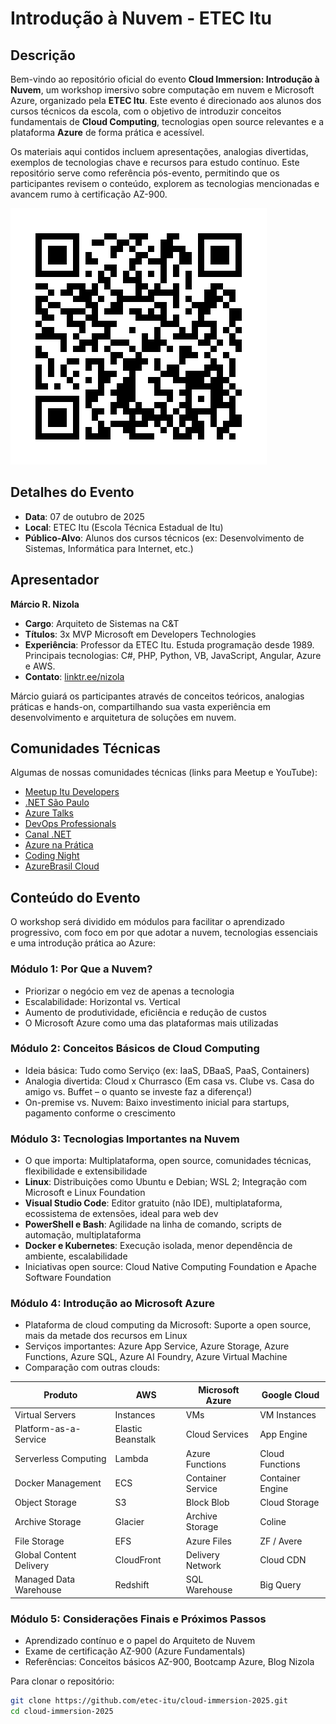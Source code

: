 # Introdução à Nuvem - ETEC Itu

## Descrição

Bem-vindo ao repositório oficial do evento **Cloud Immersion: Introdução à Nuvem**, um workshop imersivo sobre computação em nuvem e Microsoft Azure, organizado pela **ETEC Itu**. Este evento é direcionado aos alunos dos cursos técnicos da escola, com o objetivo de introduzir conceitos fundamentais de **Cloud Computing**, tecnologias open source relevantes e a plataforma **Azure** de forma prática e acessível.

Os materiais aqui contidos incluem apresentações, analogias divertidas, exemplos de tecnologias chave e recursos para estudo contínuo. Este repositório serve como referência pós-evento, permitindo que os participantes revisem o conteúdo, explorem as tecnologias mencionadas e avancem rumo à certificação AZ-900.

![QRCode Conteúdo](img/cloud-imersion-itu.png)

## Detalhes do Evento

- **Data**: 07 de outubro de 2025
- **Local**: ETEC Itu (Escola Técnica Estadual de Itu)
- **Público-Alvo**: Alunos dos cursos técnicos (ex: Desenvolvimento de Sistemas, Informática para Internet, etc.)

## Apresentador

**Márcio R. Nizola**  
- **Cargo**: Arquiteto de Sistemas na C&T  
- **Títulos**: 3x MVP Microsoft em Developers Technologies  
- **Experiência**: Professor da ETEC Itu. Estuda programação desde 1989. Principais tecnologias: C#, PHP, Python, VB, JavaScript, Angular, Azure e AWS.  
- **Contato**: [linktr.ee/nizola](http://linktr.ee/nizola)  

Márcio guiará os participantes através de conceitos teóricos, analogias práticas e hands-on, compartilhando sua vasta experiência em desenvolvimento e arquitetura de soluções em nuvem.

## Comunidades Técnicas
Algumas de nossas comunidades técnicas (links para Meetup e YouTube):
- [Meetup Itu Developers](https://www.meetup.com/pt-BR/Itu-Developers)
- [.NET São Paulo](https://www.meetup.com/dotnet-Sao-Paulo/)
- [Azure Talks](https://www.meetup.com/azure-talks/)
- [DevOps Professionals](https://www.meetup.com/DevOps-Professionals/)
- [Canal .NET](https://www.youtube.com/canaldotnet)
- [Azure na Prática](https://www.youtube.com/azurenapratica)
- [Coding Night](https://www.youtube.com/codingnight)
- [AzureBrasil Cloud](https://www.youtube.com/@azurebrasilcloud)

## Conteúdo do Evento

O workshop será dividido em módulos para facilitar o aprendizado progressivo, com foco em por que adotar a nuvem, tecnologias essenciais e uma introdução prática ao Azure:

### Módulo 1: Por Que a Nuvem?
- Priorizar o negócio em vez de apenas a tecnologia
- Escalabilidade: Horizontal vs. Vertical
- Aumento de produtividade, eficiência e redução de custos
- O Microsoft Azure como uma das plataformas mais utilizadas

### Módulo 2: Conceitos Básicos de Cloud Computing
- Ideia básica: Tudo como Serviço (ex: IaaS, DBaaS, PaaS, Containers)
- Analogia divertida: Cloud x Churrasco (Em casa vs. Clube vs. Casa do amigo vs. Buffet – o quanto se investe faz a diferença!)
- On-premise vs. Nuvem: Baixo investimento inicial para startups, pagamento conforme o crescimento

### Módulo 3: Tecnologias Importantes na Nuvem
- O que importa: Multiplataforma, open source, comunidades técnicas, flexibilidade e extensibilidade
- **Linux**: Distribuições como Ubuntu e Debian; WSL 2; Integração com Microsoft e Linux Foundation
- **Visual Studio Code**: Editor gratuito (não IDE), multiplataforma, ecossistema de extensões, ideal para web dev
- **PowerShell e Bash**: Agilidade na linha de comando, scripts de automação, multiplataforma
- **Docker e Kubernetes**: Execução isolada, menor dependência de ambiente, escalabilidade
- Iniciativas open source: Cloud Native Computing Foundation e Apache Software Foundation

### Módulo 4: Introdução ao Microsoft Azure
- Plataforma de cloud computing da Microsoft: Suporte a open source, mais da metade dos recursos em Linux
- Serviços importantes: Azure App Service, Azure Storage, Azure Functions, Azure SQL, Azure AI Foundry, Azure Virtual Machine
- Comparação com outras clouds:

| Produto                  | AWS              | Microsoft Azure       | Google Cloud       |
|--------------------------|------------------|-----------------------|--------------------|
| Virtual Servers         | Instances       | VMs                  | VM Instances      |
| Platform-as-a-Service   | Elastic Beanstalk | Cloud Services      | App Engine        |
| Serverless Computing    | Lambda          | Azure Functions      | Cloud Functions   |
| Docker Management       | ECS             | Container Service    | Container Engine  |
| Object Storage          | S3              | Block Blob           | Cloud Storage     |
| Archive Storage         | Glacier         | Archive Storage      | Coline            |
| File Storage            | EFS             | Azure Files          | ZF / Avere        |
| Global Content Delivery | CloudFront      | Delivery Network     | Cloud CDN         |
| Managed Data Warehouse  | Redshift        | SQL Warehouse        | Big Query         |

### Módulo 5: Considerações Finais e Próximos Passos
- Aprendizado contínuo e o papel do Arquiteto de Nuvem
- Exame de certificação AZ-900 (Azure Fundamentals)
- Referências: Conceitos básicos AZ-900, Bootcamp Azure, Blog Nizola [](https://nizola.medium.com)

Para clonar o repositório:
```bash
git clone https://github.com/etec-itu/cloud-immersion-2025.git
cd cloud-immersion-2025